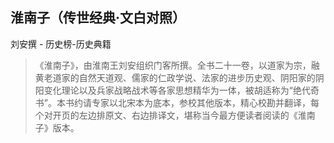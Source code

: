 ## 淮南子（传世经典·文白对照）

刘安撰  -  历史榜-历史典籍

> 《淮南子》，由淮南王刘安组织门客所撰。全书二十一卷，以道家为宗，融黄老道家的自然天道观、儒家的仁政学说、法家的进步历史观、阴阳家的阴阳变化理论以及兵家战略战术等各家思想精华为一体，被胡适称为“绝代奇书”。本书约请专家以北宋本为底本，参校其他版本，精心校勘并翻译，每个对开页的左边排原文、右边排译文，堪称当今最方便读者阅读的《淮南子》版本。
